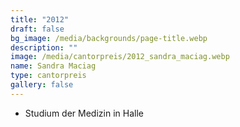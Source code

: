 ```yaml
---
title: "2012"
draft: false
bg_image: /media/backgrounds/page-title.webp
description: ""
image: /media/cantorpreis/2012_sandra_maciag.webp
name: Sandra Maciag
type: cantorpreis
gallery: false
---
```

- Studium der Medizin in Halle
